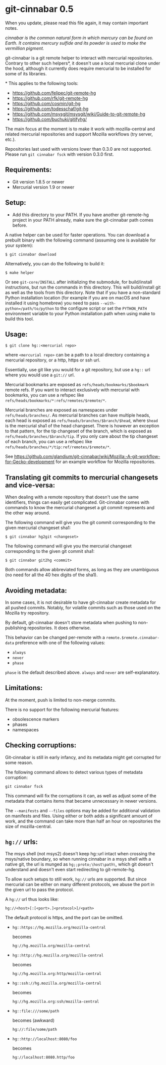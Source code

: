 git-cinnabar 0.5
================

When you update, please read this file again, it may contain important notes.

*cinnabar is the common natural form in which mercury can be found on Earth.
It contains mercury sulfide and its powder is used to make the vermillion
pigment.*

git-cinnabar is a git remote helper to interact with mercurial repositories.
Contrary to other such helpers\*, it doesn't use a local mercurial clone under
the hood, although it currently does require mercurial to be installed for some
of its libraries.

\* This applies to the following tools:
  - https://github.com/felipec/git-remote-hg
  - https://github.com/rfk/git-remote-hg
  - https://github.com/cosmin/git-hg
  - https://github.com/todesschaf/git-hg
  - https://github.com/msysgit/msysgit/wiki/Guide-to-git-remote-hg
  - https://github.com/buchuki/gitifyhg/

The main focus at the moment is to make it work with mozilla-central and
related mercurial repositories and support Mozilla workflows (try server,
etc.).

Repositories last used with versions lower than 0.3.0 are not supported.
Please run `git cinnabar fsck` with version 0.3.0 first.

Requirements:
-------------

- Git version 1.8.5 or newer
- Mercurial version 1.9 or newer

Setup:
------

- Add this directory to your PATH. If you have another git-remote-hg project in
  your PATH already, make sure the git-cinnabar path comes before.

A native helper can be used for faster operations. You can download a prebuilt
binary with the following command (assuming one is available for your system):

  ```
  $ git cinnabar download
  ```

Alternatively, you can do the following to build it:

  ```
  $ make helper
  ```

Or see `git-core/INSTALL` after initializing the submodule, for build/install
instructions, but run the commands in this directory. This will build/install
git as well as the tools from this directory. Note that if you have a
non-standard Python installation location (for example if you are on macOS and
have installed it using homebrew) you need to pass
`--with-python=/path/to/python` to the configure script or set the
`PYTHON_PATH` environment variable to your Python installation path when using
make to build this tool.

Usage:
------

`$ git clone hg::<mercurial repo>`

where `<mercurial repo>` can be a path to a local directory containing a
mercurial repository, or a http, https or ssh url.

Essentially, use git like you would for a git repository, but use a `hg::` url
where you would use a `git://` url.

Mercurial bookmarks are exposed as `refs/heads/bookmarks/$bookmark` remote
refs. If you want to interact exclusively with mercurial with bookmarks, you
can use a refspec like `refs/heads/bookmarks/*:refs/remotes/$remote/*`.

Mercurial branches are exposed as namespaces under `refs/heads/branches/`. As
mercurial branches can have multiple heads, each head is exposed as
`refs/heads/branches/$branch/$head`, where `$head` is the mercurial sha1 of the
head changeset. There is however an exception to that pattern, for the tip
changeset of the branch, which is exposed as `refs/heads/branches/$branch/tip`.
If you only care about the tip changeset of each branch, you can use a refspec
like `refs/heads/branches/*/tip:ref/remotes/$remote/*`.

See https://github.com/glandium/git-cinnabar/wiki/Mozilla:-A-git-workflow-for-Gecko-development
for an example workflow for Mozilla repositories.

Translating git commits to mercurial changesets and vice-versa:
---------------------------------------------------------------

When dealing with a remote repository that doesn't use the same identifiers,
things can easily get complicated. Git-cinnabar comes with commands to know the
mercurial changeset a git commit represents and the other way around.

The following command will give you the git commit corresponding to the given
mercurial changeset sha1:

`$ git cinnabar hg2git <changeset>`

The following command will give you the mercurial changeset corresponding to
the given git commit sha1:

`$ git cinnabar git2hg <commit>`

Both commands allow abbreviated forms, as long as they are unambiguous
(no need for all the 40 hex digits of the sha1).

Avoiding metadata:
------------------

In some cases, it is not desirable to have git-cinnabar create metadata for all
pushed commits. Notably, for volatile commits such as those used on the Mozilla
try repository.

By default, git-cinnabar doesn't store metadata when pushing to non-publishing
repositories. It does otherwise.

This behavior can be changed per-remote with a `remote.$remote.cinnabar-data`
preference with one of the following values:
- `always`
- `never`
- `phase`

`phase` is the default described above. `always` and `never` are
self-explanatory.

Limitations:
------------

At the moment, push is limited to non-merge commits.

There is no support for the following mercurial features:
- obsolescence markers
- phases
- namespaces

Checking corruptions:
---------------------

Git-cinnabar is still in early infancy, and its metadata might get corrupted
for some reason.

The following command allows to detect various types of metadata corruption:

`git cinnabar fsck`

This command will fix the corruptions it can, as well as adjust some of the
metadata that contains items that became unnecessary in newer versions.

The `--manifests` and `--files` options may be added for additional validation
on manifests and files. Using either or both adds a significant amount of work,
and the command can take more than half an hour on repositories the size of
mozilla-central.

`hg://` urls:
-----------

The msys shell (not msys2) doesn't keep hg::url intact when crossing the
msys/native boundary, so when running cinnabar in a msys shell with a native
git, the url is munged as `hg;;proto;\host\path\`, which git doesn't understand
and doesn't even start redirecting to git-remote-hg.

To allow such setups to still work, `hg://` urls are supported. But since
mercurial can be either on many different protocols, we abuse the port in the
given url to pass the protocol.

A `hg://` url thus looks like:

`hg://<host>[:[<port>.]<protocol>]/<path>`

The default protocol is https, and the port can be omitted.

- `hg::https://hg.mozilla.org/mozilla-central`

  becomes

  `hg://hg.mozilla.org/mozilla-central`

- `hg::http://hg.mozilla.org/mozilla-central`

  becomes

  `hg://hg.mozilla.org:http/mozilla-central`

- `hg::ssh://hg.mozilla.org/mozilla-central`

  becomes

  `hg://hg.mozilla.org:ssh/mozilla-central`

- `hg::file:///some/path`

  becomes (awkward)

  `hg://:file/some/path`

- `hg::http://localhost:8080/foo`

  becomes

  `hg://localhost:8080.http/foo`
